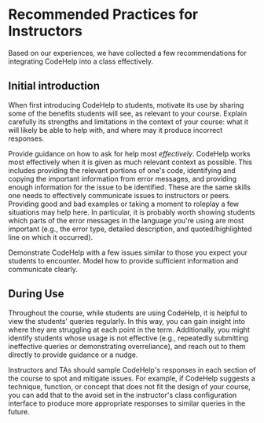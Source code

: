 # Recommended Practices for Instructors

Based on our experiences, we have collected a few recommendations for integrating CodeHelp into a class effectively.


## Initial introduction

When first introducing CodeHelp to students, motivate its use by sharing some of the benefits students will see, as relevant to your course.
Explain carefully its strengths and limitations in the context of your course: what it will likely be able to help with, and where may it produce incorrect responses.

Provide guidance on how to ask for help most *effectively*.
CodeHelp works most effectively when it is given as much relevant context as possible.
This includes providing the relevant portions of one's code, identifying and copying the important information from error messages, and providing enough information for the issue to be identified.
These are the same skills one needs to effectively communicate issues to instructors or peers.
Providing good and bad examples or taking a moment to roleplay a few situations may help here.
In particular, it is probably worth showing students which parts of the error messages in the language you're using are most important (e.g., the error type, detailed description, and quoted/highlighted line on which it occurred).

Demonstrate CodeHelp with a few issues similar to those you expect your students to encounter.
Model how to provide sufficient information and communicate clearly.

## During Use

Throughout the course, while students are using CodeHelp, it is helpful to view the students' queries regularly.
In this way, you can gain insight into where they are struggling at each point in the term.
Additionally, you might identify students whose usage is not effective (e.g., repeatedly submitting ineffective queries or demonstrating overreliance), and reach out to them directly to provide guidance or a nudge.

Instructors and TAs should sample CodeHelp's responses in each section of the course to spot and mitigate issues.
For example, if CodeHelp suggests a technique, function, or concept that does not fit the design of your course, you can add that to the avoid set in the instructor's class configuration interface to produce more appropriate responses to similar queries in the future.

